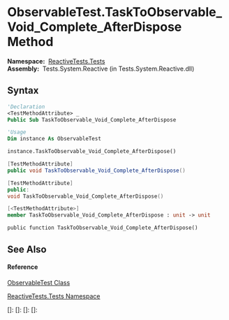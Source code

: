 # ObservableTest.TaskToObservable\_Void\_Complete\_AfterDispose Method

**Namespace:**  [ReactiveTests.Tests](ReactiveTests.Tests\ReactiveTests.Tests.md)  
**Assembly:**  Tests.System.Reactive (in Tests.System.Reactive.dll)

## Syntax

```vb
'Declaration
<TestMethodAttribute> _
Public Sub TaskToObservable_Void_Complete_AfterDispose
```

```vb
'Usage
Dim instance As ObservableTest

instance.TaskToObservable_Void_Complete_AfterDispose()
```

```csharp
[TestMethodAttribute]
public void TaskToObservable_Void_Complete_AfterDispose()
```

```c++
[TestMethodAttribute]
public:
void TaskToObservable_Void_Complete_AfterDispose()
```

```fsharp
[<TestMethodAttribute>]
member TaskToObservable_Void_Complete_AfterDispose : unit -> unit 
```

```jscript
public function TaskToObservable_Void_Complete_AfterDispose()
```

## See Also

#### Reference

[ObservableTest Class](ObservableTest\ObservableTest.md)

[ReactiveTests.Tests Namespace](ReactiveTests.Tests\ReactiveTests.Tests.md)

[]: 
[]: 
[]: 
[]: 